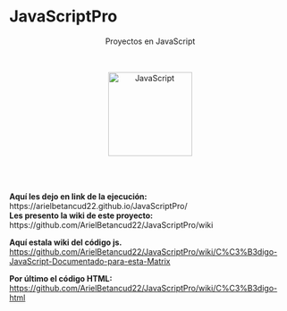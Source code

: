 # JavaScriptPro

<div align="center">
Proyectos en JavaScript
</div>
</br>

<div align="center">
<a href="https://www.javascript.com/" target="_blank"><img style="margin: 30px" src="https://profilinator.rishav.dev/skills-assets/javascript-original.svg" alt="JavaScript" height="150" /></a>
</div>
</br>
</br>
<strong>Aquí les dejo en link de la ejecución:</strong></br>
https://arielbetancud22.github.io/JavaScriptPro/

<br>
<strong>Les presento la wiki de este proyecto:</strong></br>
https://github.com/ArielBetancud22/JavaScriptPro/wiki

<strong>Aquí estala wiki del código js.</strong></br>
https://github.com/ArielBetancud22/JavaScriptPro/wiki/C%C3%B3digo-JavaScript-Documentado-para-esta-Matrix

<strong>Por último el código HTML:</strong></br>
https://github.com/ArielBetancud22/JavaScriptPro/wiki/C%C3%B3digo-html
